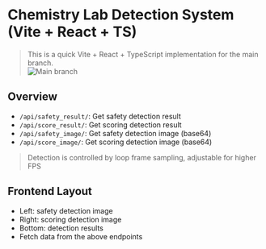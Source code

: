 # Chemistry Lab Detection System (Vite + React + TS)

> This is a quick Vite + React + TypeScript implementation for the main branch.  
> ![Main branch](https://github.com/gugugaaa/Chem_Lab_detect/tree/main)

## Overview

- `/api/safety_result/`: Get safety detection result
- `/api/score_result/`: Get scoring detection result
- `/api/safety_image/`: Get safety detection image (base64)
- `/api/score_image/`: Get scoring detection image (base64)
> Detection is controlled by loop frame sampling, adjustable for higher FPS

## Frontend Layout

- Left: safety detection image  
- Right: scoring detection image  
- Bottom: detection results
- Fetch data from the above endpoints
